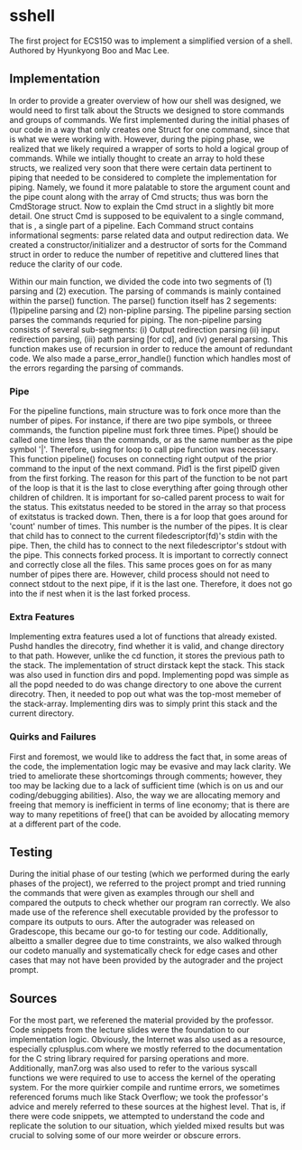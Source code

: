 sshell
======
The first project for ECS150 was to implement a simplified version of a shell.
Authored by Hyunkyong Boo and Mac Lee.

Implementation
--------------
In order to provide a greater overview of how our shell was designed, we would
need to first talk about the Structs we designed to store commands and groups of
commands. We first implemented during the initial phases of our code in a way
that only creates one Struct for one command, since that is what we were working
with. However, during the piping phase, we realized that we likely required a 
wrapper of sorts to hold a logical group of commands. While we intially thought
to create an array to hold these structs, we realized very soon that there were
certain data pertinent to piping that needed to be considered to complete the
implementation for piping. Namely, we found it more palatable to store the 
argument count and the pipe count along with the array of Cmd structs; thus was
born the CmdStorage struct. Now to explain the Cmd struct in a slightly bit more
detail. One struct Cmd is supposed to be equivalent to a single command, that is
, a single part of a pipeline. Each Command struct contains informational
segments: parse related data and output redirection data. We created a
constructor/initializer and a destructor of sorts for the Command struct in
order to reduce the number of repetitive and cluttered lines that reduce the
clarity of our code.

Within our main function, we divided the code into two segments of (1) parsing
and (2) execution. The parsing of commands is mainly contained within the 
parse() function. The parse() function itself has 2 segements: (1)pipeline
parsing and (2) non-pipline parsing. The pipeline parsing section parses
the commands requried for piping. The non-pipeline parsing consists of several
sub-segments: (i) Output redirection parsing (ii) input redirection parsing,
(iii) path parsing [for cd], and (iv) general parsing. This function makes use
of recursion in order to reduce the amount of redundant code. We also made a 
parse_error_handle() function which handles most of the errors regarding the 
parsing of commands.

### Pipe
For the pipeline functions, main structure was to fork once more than the number 
of pipes. For instance, if there are two pipe symbols, or threee commands, 
the function pipeline must fork three times. Pipe() should be called one time 
less than the commands, or as the same number as the pipe symbol '|'. Therefore,
using for loop to call pipe function was necessary. This function pipeline() 
focuses on connecting right output of the prior command to the input of the next
command. Pid1 is the first pipeID given from the first forking. The reason for 
this part of the function to be not part of the loop is that it is the last to 
close everything after going through other children of children. It is important
for so-called parent process to wait for the status. This exitstatus needed to 
be stored in the array so that process of exitstatus is tracked down. Then, 
there is a for loop that goes around for 'count' number of times. This number is
the number of the pipes. It is clear that child has to connect to the current
filedescriptor(fd)'s stdin with the pipe. Then, the child has to connect to the
next filedescriptor's stdout with the pipe. This connects forked process. It 
is important to correctly connect and correctly close all the files. This same 
proces goes on for as many number of pipes there are. However, child process 
should not need to connect stdout to the next pipe, if it is the last one. 
Therefore, it does not go into the if nest when it is the last forked process.

### Extra Features
Implementing extra features used a lot of functions that already existed. Pushd
handles the direcotry, find whether it is valid, and change directory to that 
path. However, unlike the cd function, it stores the previous path to the stack.
The implementation of struct dirstack kept the stack. This stack was also used 
in function dirs and popd. Implementing popd was simple as all the popd needed
to do was change directory to one above the current direcotry. Then, it needed
to pop out what was the top-most memeber of the stack-array. Implementing dirs
was to simply print this stack and the current directory.

### Quirks and Failures
First and foremost, we would like to address the fact that, in some areas of the
code, the implementation logic may be evasive and may lack clarity. We tried to
ameliorate these shortcomings through comments; however, they too may be lacking
due to a lack of sufficient time (which is on us and our coding/debugging 
abilities). Also, the way we are allocating memory and freeing that memory is
inefficient in terms of line economy; that is there are way to many repetitions
of free() that can be avoided by allocating memory at a different part of the
code.

Testing
-------
During the initial phase of our testing (which we performed during the early
phases of the project), we referred to the project prompt and tried running the 
commands that were given as examples through our shell and compared the outputs
to check whether our program ran correctly. We also made use of the reference 
shell executable provided by the professor to compare its outputs to ours. After
the autograder was released on Gradescope, this became our go-to for testing our
code. Additionally, albeitto a smaller degree due to time constraints, we also 
walked through our codeto manually and systematically check for edge cases and 
other cases that may not have been provided by the autograder and the project 
prompt.

Sources
-------
For the most part, we referened the material provided by the professor. Code
snippets from the lecture slides were the foundation to our implementation
logic. Obviously, the Internet was also used as a resource, especially 
cplusplus.com where we mostly referred to the documentation for the C string
library required for parsing operations and more. Additionally, man7.org was 
also used to refer to the various syscall functions we were required to use to 
access the kernel of the operating system. For the more quirkier compile and 
runtime errors, we sometimes referenced forums much like Stack Overflow; we took
the professor's advice and merely referred to these sources at the highest
level. That is, if there were code snippets, we attempted to understand the code
and replicate the solution to our situation, which yielded mixed results but was
crucial to solving some of our more weirder or obscure errors.